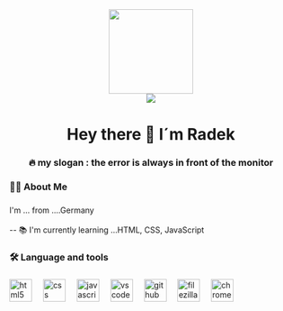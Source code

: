 

<head>
<style>
a{
  
}

a:hover{
 -webkit-filter: invert(1);
    filter: invert(1);

}
  
</style>
</head>
<div align="center">
  <img height="150" src="https://media.giphy.com/media/M9gbBd9nbDrOTu1Mqx/giphy.gif"  />
</div>


<div align="center">
  <img src="https://visitor-badge.laobi.icu/badge?page_id=radek-ops/radek-ops&left_color=brown"  /> 
</div>


###

<h1 align="center">Hey there 👋 I´m Radek</h1>
<h3 align="center">🔥   my slogan :  the error is always in front of the monitor</h3>


<h3 align="left">👩‍💻  About Me</h3>

###

<p align="left">I'm ... from ....Germany<br><br>-- 📚 I'm currently learning ...HTML, CSS, JavaScript</p>

###

<h3 align="left">🛠 Language and tools</h3>

###



###

<div align="left">
  <img src="https://cdn.jsdelivr.net/gh/devicons/devicon/icons/html5/html5-original.svg" height="40" alt="html5 logo"  />
  <img width="12" />
  <img src="https://cdn.jsdelivr.net/gh/devicons/devicon/icons/css3/css3-original.svg" height="40" alt="css logo"  />
  <img width="12" />
  <img src="https://cdn.jsdelivr.net/gh/devicons/devicon/icons/javascript/javascript-original.svg" height="40" alt="javascript logo"  />
  <img width="12" />
  <a href ="https://code.visualstudio.com/"><img src="https://cdn.jsdelivr.net/gh/devicons/devicon/icons/vscode/vscode-original.svg" height="40" alt="vscode logo"  /></a>
  <img width="12" />
  <a href = "https://github.com/"><img src="https://cdn.jsdelivr.net/gh/devicons/devicon/icons/github/github-original.svg" height="40" alt="github logo"  /></a>
  <img width="12" />
  <a href = "https://filezilla-project.org/"><img src="https://cdn.jsdelivr.net/gh/devicons/devicon/icons/filezilla/filezilla-plain.svg" height="40" alt="filezilla logo"  /></a>
  <img width="12" />
  <a href = "https://filezilla-project.org/"><img src="https://cdn.jsdelivr.net/gh/devicons/devicon/icons/chrome/chrome-original.svg" height="40" alt="chrome logo"  /></a>
</div>

<p align="left"></p>

###
